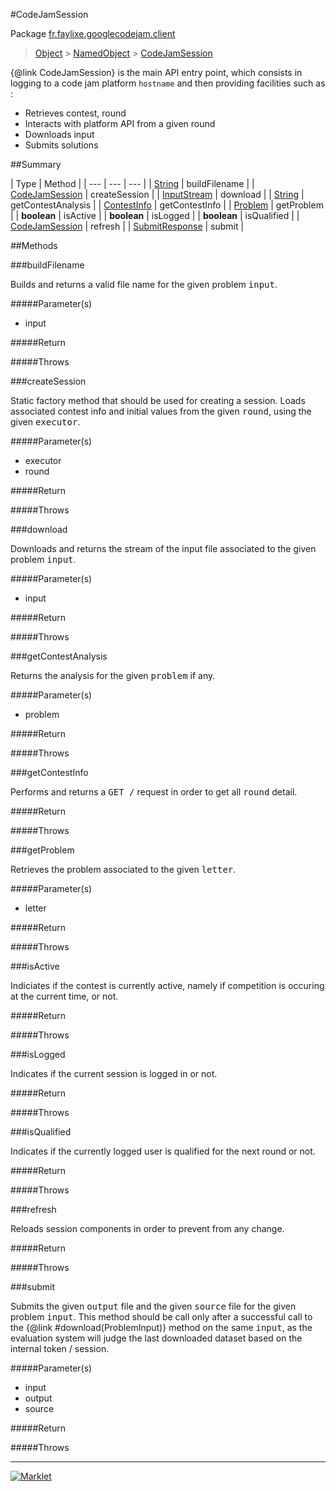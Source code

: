 #CodeJamSession

Package [fr.faylixe.googlecodejam.client](README.md)<br>
> [Object](../../../java/lang/Object.md) > [NamedObject](/common/NamedObject.md) > [CodeJamSession](CodeJamSession.md)

{@link CodeJamSession} is the main API entry point, which consists
 in logging to a code jam platform ``hostname`` and then providing
 facilities such as :
 <br>
 * Retrieves contest, round
 * Interacts with platform API from a given round
 * Downloads input
 * Submits solutions

##Summary


| Type | Method |
| --- | --- | --- |
| [String](../../../java/lang/String.md) | buildFilename |
| [CodeJamSession](CodeJamSession.md) | createSession |
| [InputStream](../../../java/io/InputStream.md) | download |
| [String](../../../java/lang/String.md) | getContestAnalysis |
| [ContestInfo](/webservice/ContestInfo.md) | getContestInfo |
| [Problem](/webservice/Problem.md) | getProblem |
| **boolean** | isActive |
| **boolean** | isLogged |
| **boolean** | isQualified |
| [CodeJamSession](CodeJamSession.md) | refresh |
| [SubmitResponse](/webservice/SubmitResponse.md) | submit |

##Methods

###buildFilename


<p>Builds and returns a valid file name
 for the given problem <tt>input</tt>.</p>
#####Parameter(s)


* input

#####Return


#####Throws


###createSession


<p>Static factory method that should be used for creating a session.
 Loads associated contest info and initial values from the given
 <tt>round</tt>, using the given <tt>executor</tt>.</p>
#####Parameter(s)


* executor
* round

#####Return


#####Throws


###download


<p>Downloads and returns the stream of the
 input file associated to the given problem
 <tt>input</tt>.</p>
#####Parameter(s)


* input

#####Return


#####Throws


###getContestAnalysis


<p>Returns the analysis for the given
 <tt>problem</tt> if any.</p>
#####Parameter(s)


* problem

#####Return


#####Throws


###getContestInfo


<p>Performs and returns a <tt>GET /</tt> request
 in order to get all <tt>round</tt> detail.</p>
#####Return


#####Throws


###getProblem


<p>Retrieves the problem associated
 to the given <tt>letter</tt>.</p>
#####Parameter(s)


* letter

#####Return


#####Throws


###isActive


<p>Indiciates if the contest is currently active,
 namely if competition is occuring at the current
 time, or not.</p>
#####Return


#####Throws


###isLogged


<p>Indicates if the current session is logged in or not.</p>
#####Return


#####Throws


###isQualified


<p>Indicates if the currently logged user is qualified
 for the next round or not.</p>
#####Return


#####Throws


###refresh


<p>Reloads session components in order to prevent from any change.</p>
#####Return


#####Throws


###submit


<p>Submits the given <tt>output</tt> file and the
 given <tt>source</tt> file for the given problem
 <tt>input</tt>. This method should be call only
 after a successful call to the {@link #download(ProblemInput)}
 method on the same <tt>input</tt>, as the evaluation
 system will judge the last downloaded dataset
 based on the internal token / session.</p>
#####Parameter(s)


* input
* output
* source

#####Return


#####Throws


---
[![Marklet](https://img.shields.io/badge/Generated%20by-Marklet-green.svg)](https://github.com/Faylixe/marklet)